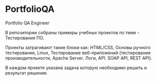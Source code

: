 # PortfolioQA
Portfolio QA Engineer

В репозитории собраны примеры учебных проектов по теме - Тестирования ПО.

Проекты затрагивают такие блоки как:
HTML/CSS,
Основы ручного тестирования,
Linux,
Тестирование веб-приложений (тестирование производительности, Apache Server. Логи, API. SOAP API, REST API).

В каждом проекте указана задача которую необходимо решить и результат решения. 
